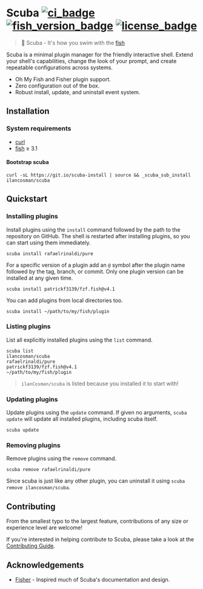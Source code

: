 # Scuba [![ci_badge][]][actions] [![fish_version_badge][]][fish] [![license_badge][]][license]

> 🤿 Scuba - It's how you swim with the [fish][]

Scuba is a minimal plugin manager for the friendly interactive shell. Extend your shell's capabilities, change the look of your prompt, and create repeatable configurations across systems.

- Oh My Fish and Fisher plugin support.
- Zero configuration out of the box.
- Robust install, update, and uninstall event system.

## Installation

### System requirements

- [curl][]
- [fish][] ≥ 3.1

#### Bootstrap scuba

```console
curl -sL https://git.io/scuba-install | source && _scuba_sub_install ilancosman/scuba
```

## Quickstart

### Installing plugins

Install plugins using the `install` command followed by the path to the repository on GitHub. The shell is restarted after installing plugins, so you can start using them immediately.

```console
scuba install rafaelrinaldi/pure
```

For a specific version of a plugin add an `@` symbol after the plugin name followed by the tag, branch, or commit. Only one plugin version can be installed at any given time.

```console
scuba install patrickf3139/fzf.fish@v4.1
```

You can add plugins from local directories too.

```console
scuba install ~/path/to/my/fish/plugin
```

### Listing plugins

List all explicitly installed plugins using the `list` command.

```console
scuba list
ilancosman/scuba
rafaelrinaldi/pure
patrickf3139/fzf.fish@v4.1
~/path/to/my/fish/plugin
```

> `ilanCosman/scuba` is listed because you installed it to start with!

### Updating plugins

Update plugins using the `update` command. If given no arguments, `scuba update` will update all installed plugins, including scuba itself.

```console
scuba update
```

### Removing plugins

Remove plugins using the `remove` command.

```console
scuba remove rafaelrinaldi/pure
```

Since scuba is just like any other plugin, you can uninstall it using `scuba remove ilancosman/scuba`.

## Contributing

From the smallest typo to the largest feature, contributions of any size or experience level are welcome!

If you're interested in helping contribute to Scuba, please take a look at the [Contributing Guide][].

## Acknowledgements

- [Fisher][] - Inspired much of Scuba's documentation and design.

[actions]: https://github.com/IlanCosman/scuba/actions
[ci_badge]: https://github.com/IlanCosman/scuba/workflows/CI/badge.svg
[contributing guide]: CONTRIBUTING.md
[created a new one]: docs/creating_plugins.md
[curl]: https://curl.haxx.se/
[fish_version_badge]: https://img.shields.io/badge/fish-3.1.0%2B-blue
[fish]: https://fishshell.com/
[fisher]: https://github.com/jorgebucaran/fisher
[license_badge]: https://img.shields.io/github/license/IlanCosman/scuba
[license]: LICENSE.md
